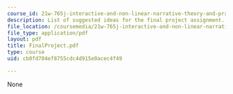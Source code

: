 ```yaml
---
course_id: 21w-765j-interactive-and-non-linear-narrative-theory-and-practice-spring-2004
description: List of suggested ideas for the final project assignment.
file_location: /coursemedia/21w-765j-interactive-and-non-linear-narrative-theory-and-practice-spring-2004/cb0fd704ef8755cdc4d915e0acec4f49_FinalProject.pdf
file_type: application/pdf
layout: pdf
title: FinalProject.pdf
type: course
uid: cb0fd704ef8755cdc4d915e0acec4f49

---
```

None